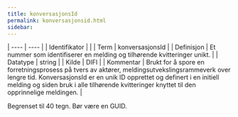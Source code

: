 ```yaml
---
title: konversasjonsId
permalink: konversasjonsid.html
sidebar:
---
```


| ---- | ---- |
| Identifikator |  |
| Term | konversasjonsId |
| Definisjon | Et nummer som identifiserer en melding og tilhørende kvitteringer unikt. |
| Datatype | string |
| Kilde | DIFI |
| Kommentar | Brukt for å spore en forretningsprosess på tvers av aktører, meldingsutvekslingsrammeverk over lengre tid. KonversasjonsId er en unik ID opprettet og definert i en initiell melding og siden bruk i alle tilhørende kvitteringer knyttet til den opprinnelige meldingen. | 

Begrenset til 40 tegn. Bør være en GUID.

